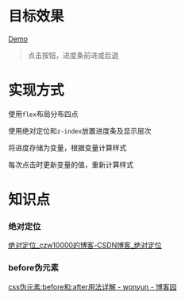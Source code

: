 # 目标效果

[Demo](Progress%20Steps.html ':include')

>   点击按钮，进度条前进或后退

# 实现方式

使用`flex`布局分布四点

使用绝对定位和`z-index`放置进度条及显示层次

将进度存储为变量，根据变量计算样式

每次点击时更新变量的值，重新计算样式

# 知识点

<!-- tabs:start -->

### **绝对定位**

[绝对定位\_czw10000的博客-CSDN博客\_绝对定位](https://blog.csdn.net/weixin_48722971/article/details/111705347)

### **before伪元素**

[css伪元素:before和:after用法详解 - wonyun - 博客园](https://www.cnblogs.com/wonyun/p/5807191.html)

<!-- tabs:end -->
